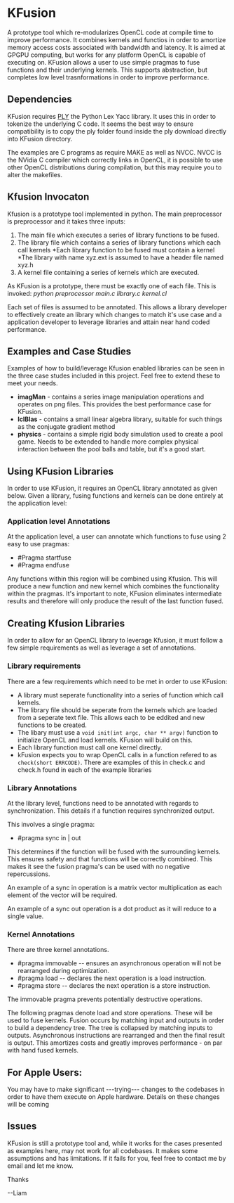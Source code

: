 # KFusion
A prototype tool which re-modularizes OpenCL code at compile time to improve performance.  It combines kernels and functios in order to amortize memory access costs associated with bandwidth and latency.  It is aimed at GPGPU computing, but works for any platform OpenCL is capable of executing on.  KFusion allows a user to use simple pragmas to fuse functions and their underlying kernels.  This supports abstraction, but completes low level trasnformations in order to improve performance.

## Dependencies
KFusion requires [PLY](http://www.dabeaz.com/ply/) the Python Lex Yacc library.  It uses this in order to tokenize the underlying C code.  It seems the best way to ensure compatibility is to copy the ply folder found inside the ply download directly into KFusion directory.

The examples are C programs as require MAKE as well as NVCC.  NVCC is the NVidia C compiler which correctly links in OpenCL, it is possible to use other OpenCL distributions during compilation, but this may require you to alter the makefiles.


## Kfusion Invocaton
Kfusion is a prototype tool implemented in python.  The main preprocessor is preprocessor and it takes three inputs:

1. The main file which executes a series of library functions to be fused.
2. The library file which contains a series of library functions which each call kernels
  *Each library function to be fused must contain a kernel
  *The library with name xyz.ext is assumed to have a header file named xyz.h
3. A kernel file containing a series of kernels which are executed.

As KFusion is a prototype, there must be exactly one of each file.  This is invoked:
*python preprocessor main.c library.c kernel.cl*

Each set of files is assumed to be annotated.  This allows a library developer to effectively create an library which changes to match it's use case and a application developer to leverage libraries and attain near hand coded performance.


## Examples and Case Studies
Examples of how to build/leverage Kfusion enabled libraries can be seen in the three case studes included in this project.  Feel free to extend these to meet your needs.
* **imagMan** - contains a series image manipulation operations and operates on png files. This provides the best performance case for KFusion.
* **lclBlas** - contains a small linear algebra library, suitable for such things as the conjugate gradient method
* **physics** - contains a simple rigid body simulation used to create a pool game.  Needs to be extended to handle more complex physical interaction between the pool balls and table, but it's a good start.

## Using KFusion Libraries
In order to use KFusion, it requires an OpenCL library annotated as given below.  Given a library, fusing functions and kernels can be done entirely at the application level:

### Application level Annotations
At the application level, a user can annotate which functions to fuse using 2 easy to use pragmas:
* #Pragma startfuse
* #Pragma endfuse

Any functions within this region will be combined using Kfusion.  This will produce a new function and new kernel which combines the functionality within the pragmas.  It's important to note, KFusion eliminates intermediate results and therefore will only produce the result of the last function fused.

## Creating Kfusion Libraries
In order to allow for an OpenCL library to leverage Kfusion, it must follow a few simple requirements as well as leverage a set of annotations. 

### Library requirements
There are a few requirements which need to be met in order to use KFusion:
* A library must seperate functionality into a series of function which call kernels.  
* The library file should be seperate from the kernels which are loaded from a seperate text file.  This allows each to be eddited and new functions to be created.  
* The libary must use a `void init(int argc, char ** argv)` function to initialize OpenCL and load kernels.  KFusion will build on this.
* Each library function must call one kernel directly.
* kFusion expects you to wrap OpenCL calls in a function refered to as `check(short ERRCODE)`.  There are examples of this in check.c and check.h found in each of the example libraries

### Library Annotations
At the library level, functions need to be annotated with regards to synchronization.  This details if a function requires synchronized output.  

This involves a single pragma: 
* #pragma sync in | out

This determines if the function will be fused with the surrounding kernels.  This ensures safety and that functions will be correctly combined.  This makes it see the fusion pragma's can be used with no negative repercussions.

An example of a sync in operation is a matrix vector multiplication as each element of the vector will be required.

An example of a sync out operation is a dot product as it will reduce to a single value.

### Kernel Annotations

There are three kernel annotations.  
* #pragma immovable -- ensures an asynchronous operation will not be rearranged during optimization.
* #pragma load -- declares the next operation is a load instruction.  
* #pragma store -- declares the next operation is a store instruction.

The immovable pragma prevents potentially destructive operations.

The following pragmas denote load and store operations.  These will be used to fuse kernels.  Fusion occurs by matching input and outputs in order to build a dependency tree.  The tree is collapsed by matching inputs to outputs.  Asynchronous instructions are rearranged and then the final result is output.  This amortizes costs and greatly improves performance - on par with hand fused kernels.

## For Apple Users:
You may have to make significant ---trying--- changes to the codebases in order to have them execute on Apple hardware.  Details on these changes will be coming

## Issues
KFusion is still a prototype tool and, while it works for the cases presented as examples here, may not work for all codebases.  It makes some assumptions and has limitations.  If it fails for you, feel free to contact me by email and let me know.

Thanks


--Liam
